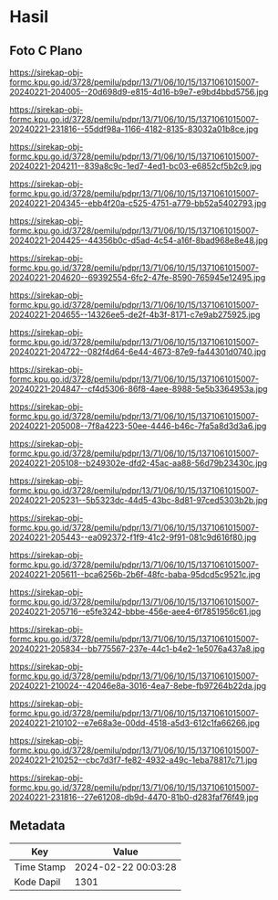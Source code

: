 # Hasil

## Foto C Plano

https://sirekap-obj-formc.kpu.go.id/3728/pemilu/pdpr/13/71/06/10/15/1371061015007-20240221-204005--20d698d9-e815-4d16-b9e7-e9bd4bbd5756.jpg

https://sirekap-obj-formc.kpu.go.id/3728/pemilu/pdpr/13/71/06/10/15/1371061015007-20240221-231816--55ddf98a-1166-4182-8135-83032a01b8ce.jpg

https://sirekap-obj-formc.kpu.go.id/3728/pemilu/pdpr/13/71/06/10/15/1371061015007-20240221-204211--839a8c9c-1ed7-4ed1-bc03-e6852cf5b2c9.jpg

https://sirekap-obj-formc.kpu.go.id/3728/pemilu/pdpr/13/71/06/10/15/1371061015007-20240221-204345--ebb4f20a-c525-4751-a779-bb52a5402793.jpg

https://sirekap-obj-formc.kpu.go.id/3728/pemilu/pdpr/13/71/06/10/15/1371061015007-20240221-204425--44356b0c-d5ad-4c54-a16f-8bad968e8e48.jpg

https://sirekap-obj-formc.kpu.go.id/3728/pemilu/pdpr/13/71/06/10/15/1371061015007-20240221-204620--69392554-6fc2-47fe-8590-765945e12495.jpg

https://sirekap-obj-formc.kpu.go.id/3728/pemilu/pdpr/13/71/06/10/15/1371061015007-20240221-204655--14326ee5-de2f-4b3f-8171-c7e9ab275925.jpg

https://sirekap-obj-formc.kpu.go.id/3728/pemilu/pdpr/13/71/06/10/15/1371061015007-20240221-204722--082f4d64-6e44-4673-87e9-fa44301d0740.jpg

https://sirekap-obj-formc.kpu.go.id/3728/pemilu/pdpr/13/71/06/10/15/1371061015007-20240221-204847--cf4d5306-86f8-4aee-8988-5e5b3364953a.jpg

https://sirekap-obj-formc.kpu.go.id/3728/pemilu/pdpr/13/71/06/10/15/1371061015007-20240221-205008--7f8a4223-50ee-4446-b46c-7fa5a8d3d3a6.jpg

https://sirekap-obj-formc.kpu.go.id/3728/pemilu/pdpr/13/71/06/10/15/1371061015007-20240221-205108--b249302e-dfd2-45ac-aa88-56d79b23430c.jpg

https://sirekap-obj-formc.kpu.go.id/3728/pemilu/pdpr/13/71/06/10/15/1371061015007-20240221-205231--5b5323dc-44d5-43bc-8d81-97ced5303b2b.jpg

https://sirekap-obj-formc.kpu.go.id/3728/pemilu/pdpr/13/71/06/10/15/1371061015007-20240221-205443--ea092372-f1f9-41c2-9f91-081c9d616f80.jpg

https://sirekap-obj-formc.kpu.go.id/3728/pemilu/pdpr/13/71/06/10/15/1371061015007-20240221-205611--bca6256b-2b6f-48fc-baba-95dcd5c9521c.jpg

https://sirekap-obj-formc.kpu.go.id/3728/pemilu/pdpr/13/71/06/10/15/1371061015007-20240221-205716--e5fe3242-bbbe-456e-aee4-6f7851956c61.jpg

https://sirekap-obj-formc.kpu.go.id/3728/pemilu/pdpr/13/71/06/10/15/1371061015007-20240221-205834--bb775567-237e-44c1-b4e2-1e5076a437a8.jpg

https://sirekap-obj-formc.kpu.go.id/3728/pemilu/pdpr/13/71/06/10/15/1371061015007-20240221-210024--42046e8a-3016-4ea7-8ebe-fb97264b22da.jpg

https://sirekap-obj-formc.kpu.go.id/3728/pemilu/pdpr/13/71/06/10/15/1371061015007-20240221-210102--e7e68a3e-00dd-4518-a5d3-612c1fa66266.jpg

https://sirekap-obj-formc.kpu.go.id/3728/pemilu/pdpr/13/71/06/10/15/1371061015007-20240221-210252--cbc7d3f7-fe82-4932-a49c-1eba78817c71.jpg

https://sirekap-obj-formc.kpu.go.id/3728/pemilu/pdpr/13/71/06/10/15/1371061015007-20240221-231816--27e61208-db9d-4470-81b0-d283faf76f49.jpg


## Metadata

| Key        | Value               |
| ---------- | ------------------- |
| Time Stamp | 2024-02-22 00:03:28 |
| Kode Dapil | 1301                |



